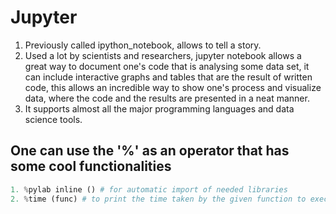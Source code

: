 # Jupyter
1. Previously called ipython_notebook, allows to tell a story.
2. Used a lot by scientists and researchers, jupyter notebook allows a great way to document one's code that is analysing some data set, it can include interactive graphs and tables that are the result of written code, this allows an incredible way to show one's process and visualize data, where the code and the results are presented in a neat manner.
3. It supports almost all the major programming languages and data science tools.



##  One can use the '%' as an operator that has some cool functionalities
~~~python
1. %pylab inline () # for automatic import of needed libraries
2. %time (func) # to print the time taken by the given function to execute
   
